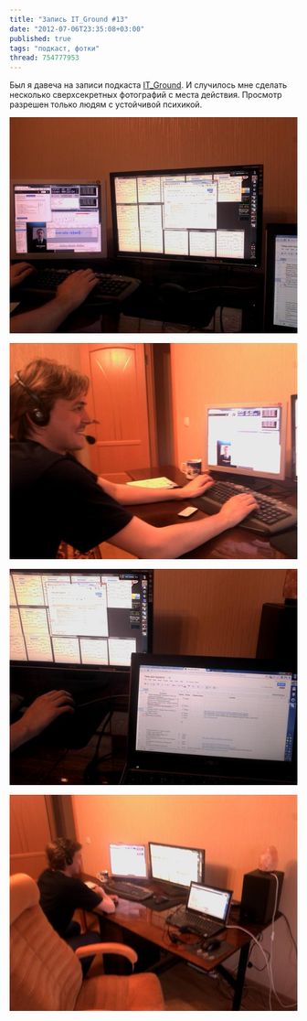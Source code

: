 ```yaml
---
title: "Запись IT_Ground #13"
date: "2012-07-06T23:35:08+03:00"
published: true
tags: "подкаст, фотки"
thread: 754777953
---
```


Был я давеча на записи подкаста [IT_Ground](http://itground.by/Podcast/013). И случилось мне сделать несколько
сверхсекретных фотографий с места действия. Просмотр разрешен только людям с устойчивой психикой.

![](/images/photos/itground13_1.jpg)

![](/images/photos/itground13_2.jpg)

![](/images/photos/itground13_3.jpg)

![](/images/photos/itground13_4.jpg)
